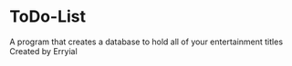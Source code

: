# ToDo-List
A program that creates a database to hold all of your entertainment titles
Created by Erryial
